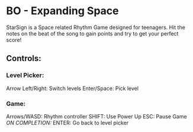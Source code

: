 # BO - Expanding Space

StarSign is a Space related Rhythm Game designed for teenagers.
Hit the notes on the beat of the song to gain points and try to get your perfect score!

## Controls:
### Level Picker:
Arrow Left/Right: Switch levels
Enter/Space: Pick level

### Game:
Arrows/WASD: Rhythm controller
SHIFT: Use Power Up
ESC: Pause Game
*ON COMPLETION:*
ENTER: Go back to level picker
